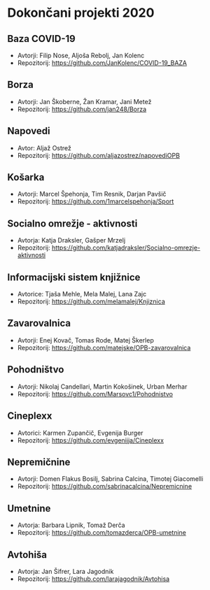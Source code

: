 # Dokončani projekti 2020

## Baza COVID-19
* Avtorji: Filip Nose, Aljoša Rebolj, Jan Kolenc
* Repozitorij: <https://github.com/JanKolenc/COVID-19_BAZA>

## Borza
* Avtorji: Jan Škoberne, Žan Kramar, Jani Metež
* Repozitorij: <https://github.com/jan248/Borza>

## Napovedi
* Avtor: Aljaž Ostrež
* Repozitorij: <https://github.com/aljazostrez/napovediOPB>

## Košarka
* Avtorji: Marcel Špehonja, Tim Resnik, Darjan Pavšič
* Repozitorij: <https://github.com/1marcelspehonja/Sport>

## Socialno omrežje - aktivnosti
* Avtorja: Katja Draksler, Gašper Mrzelj
* Repozitorij: <https://github.com/katjadraksler/Socialno-omrezje-aktivnosti>

## Informacijski sistem knjižnice
* Avtorice: Tjaša Mehle, Mela Malej, Lana Zajc
* Repozitorij: <https://github.com/melamalej/Knjiznica>

## Zavarovalnica
* Avtorji: Enej Kovač, Tomas Rode, Matej Škerlep
* Repozitorij: <https://github.com/matejske/OPB-zavarovalnica>

## Pohodništvo
* Avtorji: Nikolaj Candellari, Martin Kokošinek, Urban Merhar
* Repozitorij: <https://github.com/Marsovc1/Pohodnistvo>

## Cineplexx
* Avtorici: Karmen Zupančič, Evgenija Burger
* Repozitorij: <https://github.com/evgenijja/Cineplexx>

## Nepremičnine
* Avtorji: Domen Flakus Bosilj, Sabrina Calcina, Timotej Giacomelli
* Repozitorij: <https://github.com/sabrinacalcina/Nepremicnine>

## Umetnine
* Avtorja: Barbara Lipnik, Tomaž Derča
* Repozitorij: <https://github.com/tomazderca/OPB-umetnine>

## Avtohiša
* Avtorja: Jan Šifrer, Lara Jagodnik
* Repozitorij: <https://github.com/larajagodnik/Avtohisa>
